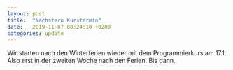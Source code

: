 ```yaml
---
layout: post
title:  "Nächstern Kurstermin"
date:   2019-11-07 08:24:10 +0200
categories: update
---
```

Wir starten nach den Winterferien wieder mit dem Programmierkurs am 17.1. Also erst in der zweiten Woche nach den Ferien. Bis dann.
